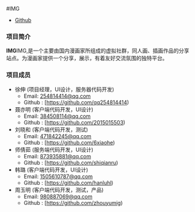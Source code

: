 #IMG

* [Github](https://github.com/qq254814414/img) 

### 项目简介

**IMG**IMG,是一个主要由国内漫画家所组成的虚拟社群，同人画、插画作品的分享站点。为漫画家提供一个分享，展示，有着友好交流氛围的独特平台。

### 项目成员

* 徐伸 (项目经理，UI设计，服务器代码开发) 
    * Email: <254814414@qq.com>
    * Github : [https://github.com/qq254814414)
* 聂亦明 (客户端代码开发，UI设计) 
    * Email: <384508114@qq.com>
    * Github : [https://github.com/2015015503)
* 刘晓和 (客户端代码开发，测试)
    * Email: <471842245@qq.com>
    * Github : [https://github.com/6xiaohe)
* 师倩茹 (服务端代码开发，UI设计)
    * Email: <873935881@qq.com>
    * Github : [https://github.com/shiqianru)
* 韩璐 (客户端代码开发，UI设计)
    * Email: <1505610787@qq.com>
    * Github : [https://github.com/hanluhl)
* 周玉明 (客户端代码开发，测试，产品)
    * Email: <980887069@qq.com>
    * Github : [https://github.com/zhouyumig)
